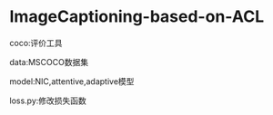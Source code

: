 # ImageCaptioning-based-on-ACL
coco:评价工具

data:MSCOCO数据集

model:NIC,attentive,adaptive模型

loss.py:修改损失函数

